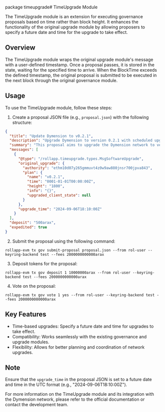 package timeupgrade# TimeUpgrade Module

The TimeUpgrade module is an extension for executing governance proposals based on time rather than block height. It enhances the functionality of the original upgrade module by allowing proposers to specify a future date and time for the upgrade to take effect.

## Overview

The TimeUpgrade module wraps the original upgrade module's message with a user-defined timestamp. Once a proposal passes, it is stored in the state, waiting for the specified time to arrive. When the BlockTime exceeds the defined timestamp, the original proposal is submitted to be executed in the next block through the original governance module.

## Usage

To use the TimeUpgrade module, follow these steps:

1. Create a proposal JSON file (e.g., `proposal.json`) with the following structure:

```json
{
  "title": "Update Dymension to v0.2.1",
  "description": "Upgrade Dymension to version 0.2.1 with scheduled upgrade time",
  "summary": "This proposal aims to upgrade the Dymension network to version 0.2.1, implementing new features and improvements, with a scheduled upgrade time.",
  "messages": [
    {
      "@type": "/rollapp.timeupgrade.types.MsgSoftwareUpgrade",
      "original_upgrade": {
        "authority": "ethm10d07y265gmmuvt4z0w9aw880jnsr700jpva843",
        "plan": {
          "name": "v0.2.1",
          "time": "0001-01-01T00:00:00Z",
          "height": "1800",
          "info": "{}",
          "upgraded_client_state": null
        }
      },
      "upgrade_time": "2024-09-06T18:10:00Z"
    }
  ],
  "deposit": "500arax",
  "expedited": true
}
```

2. Submit the proposal using the following command:

```
rollapp-evm tx gov submit-proposal proposal.json --from rol-user --keyring-backend test --fees 2000000000000arax
```

3. Deposit tokens for the proposal:

```
rollapp-evm tx gov deposit 1 10000000arax --from rol-user --keyring-backend test --fees 2000000000000arax
```

4. Vote on the proposal:

```
rollapp-evm tx gov vote 1 yes --from rol-user --keyring-backend test --fees 2000000000000arax
```

## Key Features

- Time-based upgrades: Specify a future date and time for upgrades to take effect.
- Compatibility: Works seamlessly with the existing governance and upgrade modules.
- Flexibility: Allows for better planning and coordination of network upgrades.

## Note

Ensure that the `upgrade_time` in the proposal JSON is set to a future date and time in the UTC format (e.g., "2024-09-06T18:10:00Z").

For more information on the TimeUpgrade module and its integration with the Dymension network, please refer to the official documentation or contact the development team.
